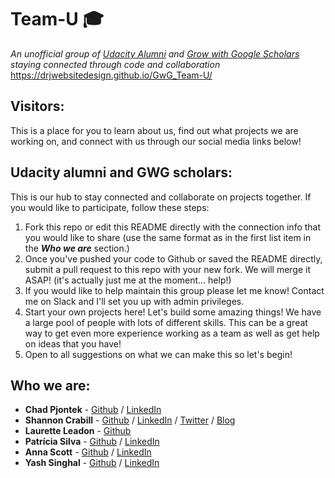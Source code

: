 
# Team-U :mortar_board:
*An unofficial group of [Udacity Alumni](https://www.udacity.com/) and [Grow with Google Scholars](https://www.udacity.com/grow-with-google) staying connected through code and collaboration*
https://drjwebsitedesign.github.io/GwG_Team-U/

## Visitors:
This is a place for you to learn about us, find out what projects we are working on, and connect with us through our social media links below!

## Udacity alumni and GWG scholars:
This is our hub to stay connected and collaborate on projects together. If you would like to participate, follow these steps:

1. Fork this repo or edit this README directly with the connection info that you would like to share (use the same format as in the first list item in the ***Who we are*** section.)
2. Once you've pushed your code to Github or saved the README directly, submit a pull request to this repo with your new fork. We will merge it ASAP! (it's actually just me at the moment... help!)
3. If you would like to help maintain this group please let me know! Contact me on Slack and I'll set you up with admin privileges.
4. Start your own projects here! Let's build some amazing things! We have a large pool of people with lots of different skills. This can be a great way to get even more experience working as a team as well as get help on ideas that you have!
5. Open to all suggestions on what we can make this so let's begin!

## Who we are:
* **Chad Pjontek** - [Github](https://github.com/chadpjontek) / [LinkedIn](https://www.linkedin.com/in/chad-pjontek/)
* **Shannon Crabill** - [Github](https://github.com/scrabill) / [LinkedIn](https://www.linkedin.com/in/shannoncrabill/) / [Twitter](https://twitter.com/shannon_crabill) / [Blog](https://shannoncrabill.com/blog/)
* **Laurette Leadon** - [Github](https://github.com/psittacine)
* **Patrícia Silva** - [Github](https://github.com/PlaySnowi) / [LinkedIn](https://www.linkedin.com/in/patriciarrsilva/)
* **Anna Scott** - [Github](https://github.com/forfireonly) / [LinkedIn](www.linkedin.com/in/anna-scott-developer)
* **Yash Singhal** - [Github](https://github.com/yashgyy) / [LinkedIn](https://www.linkedin.com/in/yashsinghaldev/)
